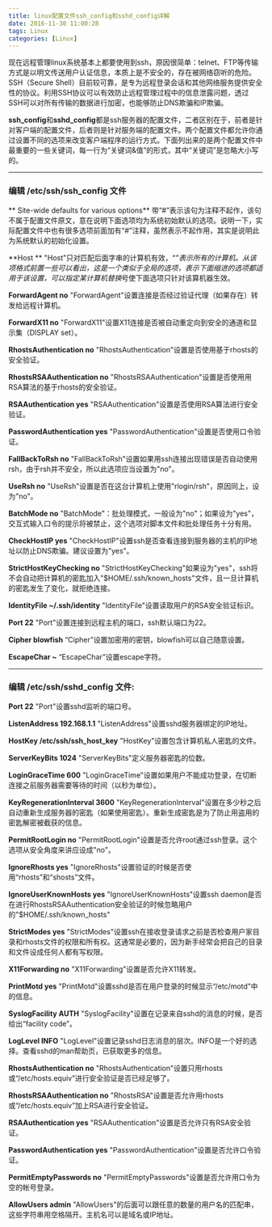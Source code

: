 ```yaml
---
title: linux配置文件ssh_config和sshd_config详解
date: 2016-11-30 11:00:28
tags: Linux
categories: [Linux]
---
```


现在远程管理linux系统基本上都要使用到ssh，原因很简单：telnet、FTP等传输方式是以明文传送用户认证信息，本质上是不安全的，存在被网络窃听的危险。SSH（Secure Shell）目前较可靠，是专为远程登录会话和其他网络服务提供安全性的协议。利用SSH协议可以有效防止远程管理过程中的信息泄露问题，透过SSH可以对所有传输的数据进行加密，也能够防止DNS欺骗和IP欺骗。

**ssh_config**和**sshd_config**都是ssh服务器的配置文件，二者区别在于，前者是针对客户端的配置文件，后者则是针对服务端的配置文件。两个配置文件都允许你通过设置不同的选项来改变客户端程序的运行方式。下面列出来的是两个配置文件中最重要的一些关键词，每一行为“关键词&值”的形式，其中“关键词”是忽略大小写的。

---

### 编辑 /etc/ssh/ssh_config 文件
** Site-wide defaults for various options**
带“#”表示该句为注释不起作，该句不属于配置文件原文，意在说明下面选项均为系统初始默认的选项。说明一下，实际配置文件中也有很多选项前面加有“#”注释，虽然表示不起作用，其实是说明此为系统默认的初始化设置。

**Host **
"Host"只对匹配后面字串的计算机有效，“*”表示所有的计算机。从该项格式前置一些可以看出，这是一个类似于全局的选项，表示下面缩进的选项都适用于该设置，可以指定某计算机替换*号使下面选项只针对该算机器生效。

**ForwardAgent no**
"ForwardAgent"设置连接是否经过验证代理（如果存在）转发给远程计算机。

**ForwardX11 no**
"ForwardX11"设置X11连接是否被自动重定向到安全的通道和显示集（DISPLAY set）。

**RhostsAuthentication no**
"RhostsAuthentication"设置是否使用基于rhosts的安全验证。

**RhostsRSAAuthentication no**
"RhostsRSAAuthentication"设置是否使用用RSA算法的基于rhosts的安全验证。

**RSAAuthentication yes**
"RSAAuthentication"设置是否使用RSA算法进行安全验证。

**PasswordAuthentication yes**
"PasswordAuthentication"设置是否使用口令验证。

**FallBackToRsh no**
"FallBackToRsh"设置如果用ssh连接出现错误是否自动使用rsh，由于rsh并不安全，所以此选项应当设置为"no"。

**UseRsh no**
"UseRsh"设置是否在这台计算机上使用"rlogin/rsh"，原因同上，设为"no"。

**BatchMode no**
"BatchMode"：批处理模式，一般设为"no"；如果设为"yes"，交互式输入口令的提示将被禁止，这个选项对脚本文件和批处理任务十分有用。

**CheckHostIP yes**
"CheckHostIP"设置ssh是否查看连接到服务器的主机的IP地址以防止DNS欺骗。建议设置为"yes"。

**StrictHostKeyChecking no**
"StrictHostKeyChecking"如果设为"yes"，ssh将不会自动把计算机的密匙加入"$HOME/.ssh/known_hosts"文件，且一旦计算机的密匙发生了变化，就拒绝连接。

**IdentityFile ~/.ssh/identity**
"IdentityFile"设置读取用户的RSA安全验证标识。

**Port 22**
"Port"设置连接到远程主机的端口，ssh默认端口为22。

**Cipher blowfish**
“Cipher”设置加密用的密钥，blowfish可以自己随意设置。

**EscapeChar ~**
“EscapeChar”设置escape字符。



---

### 编辑 /etc/ssh/sshd_config 文件:
**Port 22**
"Port"设置sshd监听的端口号。

**ListenAddress 192.168.1.1**
"ListenAddress"设置sshd服务器绑定的IP地址。

**HostKey /etc/ssh/ssh_host_key**
"HostKey"设置包含计算机私人密匙的文件。

**ServerKeyBits 1024**
"ServerKeyBits"定义服务器密匙的位数。

**LoginGraceTime 600**
"LoginGraceTime"设置如果用户不能成功登录，在切断连接之前服务器需要等待的时间（以秒为单位）。

**KeyRegenerationInterval 3600**
"KeyRegenerationInterval"设置在多少秒之后自动重新生成服务器的密匙（如果使用密匙）。重新生成密匙是为了防止用盗用的密匙解密被截获的信息。

**PermitRootLogin no**
"PermitRootLogin"设置是否允许root通过ssh登录。这个选项从安全角度来讲应设成"no"。

**IgnoreRhosts yes**
"IgnoreRhosts"设置验证的时候是否使用“rhosts”和“shosts”文件。

**IgnoreUserKnownHosts yes**
"IgnoreUserKnownHosts"设置ssh daemon是否在进行RhostsRSAAuthentication安全验证的时候忽略用户的"$HOME/.ssh/known_hosts"

**StrictModes yes**
"StrictModes"设置ssh在接收登录请求之前是否检查用户家目录和rhosts文件的权限和所有权。这通常是必要的，因为新手经常会把自己的目录和文件设成任何人都有写权限。

**X11Forwarding no**
"X11Forwarding"设置是否允许X11转发。

**PrintMotd yes**
"PrintMotd"设置sshd是否在用户登录的时候显示“/etc/motd”中的信息。

**SyslogFacility AUTH**
"SyslogFacility"设置在记录来自sshd的消息的时候，是否给出“facility code”。

**LogLevel INFO**
"LogLevel"设置记录sshd日志消息的层次。INFO是一个好的选择。查看sshd的man帮助页，已获取更多的信息。

**RhostsAuthentication no**
"RhostsAuthentication"设置只用rhosts或“/etc/hosts.equiv”进行安全验证是否已经足够了。

**RhostsRSAAuthentication no**
"RhostsRSA"设置是否允许用rhosts或“/etc/hosts.equiv”加上RSA进行安全验证。

**RSAAuthentication yes**
"RSAAuthentication"设置是否允许只有RSA安全验证。

**PasswordAuthentication yes**
"PasswordAuthentication"设置是否允许口令验证。

**PermitEmptyPasswords no**
"PermitEmptyPasswords"设置是否允许用口令为空的帐号登录。

**AllowUsers admin**
"AllowUsers"的后面可以跟任意的数量的用户名的匹配串，这些字符串用空格隔开。主机名可以是域名或IP地址。
